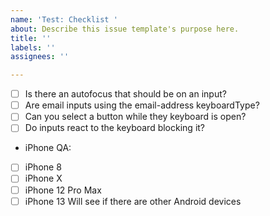 ```yaml
---
name: 'Test: Checklist '
about: Describe this issue template's purpose here.
title: ''
labels: ''
assignees: ''

---
```


-[ ] Is there an autofocus that should be on an input?
-[ ]  Are email inputs using the email-address keyboardType?
-[ ] Can you select a button while they keyboard is open?
-[ ]  Do inputs react to the keyboard blocking it?

- iPhone QA:
-[ ] iPhone 8
-[ ] iPhone X
-[ ] iPhone 12 Pro Max
-[ ] iPhone 13
Will see if there are other Android devices
